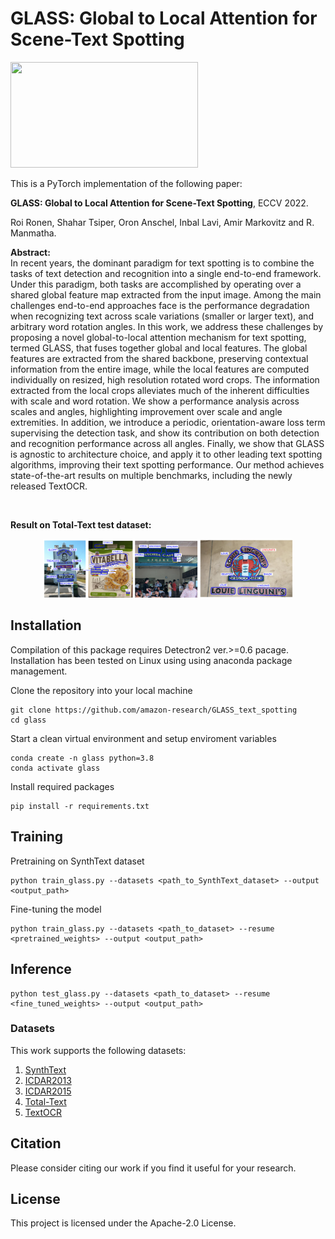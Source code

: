 # GLASS: Global to Local Attention for Scene-Text Spotting


<!--![Intro Figure](images/controllable_gan.gif)-->
<img src="images/glass.png" width="300" height="169"/>

This is a PyTorch implementation of the following paper:

**GLASS: Global to Local Attention for Scene-Text Spotting**, ECCV 2022.

Roi Ronen, Shahar Tsiper, Oron Anschel, Inbal Lavi, Amir Markovitz and R. Manmatha.


**Abstract:**<br>
In recent years, the dominant paradigm for text spotting is to combine the tasks of text detection and recognition into a single end-to-end framework. 
Under this paradigm, both tasks are accomplished by operating over a shared global feature map extracted from the input image.
Among the main challenges end-to-end approaches face is the performance degradation when recognizing text across scale variations (smaller or larger text), and arbitrary word rotation angles.
In this work, we address these challenges by proposing a novel global-to-local attention mechanism for text spotting, termed GLASS, that fuses together global and local features.
The global features are extracted from the shared backbone, preserving contextual information from the entire image, while the local features are computed individually on resized, high resolution rotated word crops. 
The information extracted from the local crops alleviates much of the inherent difficulties with scale and word rotation.
We show a performance analysis across scales and angles, highlighting improvement over scale and angle extremities.
In addition, we introduce a periodic, orientation-aware loss term supervising the detection task, and show its contribution on both detection and recognition performance across all angles.
Finally, we show that GLASS is agnostic to architecture choice, and apply it to other leading text spotting algorithms, improving their text spotting performance.
Our method achieves state-of-the-art results on multiple benchmarks, including the newly released TextOCR.

<br>

**Result on Total-Text test dataset:**
<center><img src="images/results.png" width="400"></center>



## Installation
Compilation of this package requires Detectron2 ver.>=0.6 pacage. Installation has been tested on  Linux using using anaconda package management.

Clone the repository into your local machine
```
git clone https://github.com/amazon-research/GLASS_text_spotting
cd glass
```

Start a clean virtual environment and setup enviroment variables
```
conda create -n glass python=3.8
conda activate glass
```

Install required packages
```
pip install -r requirements.txt
```

## Training

Pretraining on SynthText dataset
```
python train_glass.py --datasets <path_to_SynthText_dataset> --output <output_path>
```

Fine-tuning the model
```
python train_glass.py --datasets <path_to_dataset> --resume <pretrained_weights> --output <output_path>
```

## Inference
```
python test_glass.py --datasets <path_to_dataset> --resume <fine_tuned_weights> --output <output_path>
```


### Datasets
This work supports the following datasets:

1. [SynthText](https://www.robots.ox.ac.uk/~vgg/data/scenetext/)
2. [ICDAR2013](https://rrc.cvc.uab.es/)
3. [ICDAR2015](https://rrc.cvc.uab.es/)
4. [Total-Text](https://www.robots.ox.ac.uk/~vgg/data/scenetext/)
5. [TextOCR](https://textvqa.org/textocr/dataset/)



## Citation
Please consider citing our work if you find it useful for your research.





## License

This project is licensed under the Apache-2.0 License.
